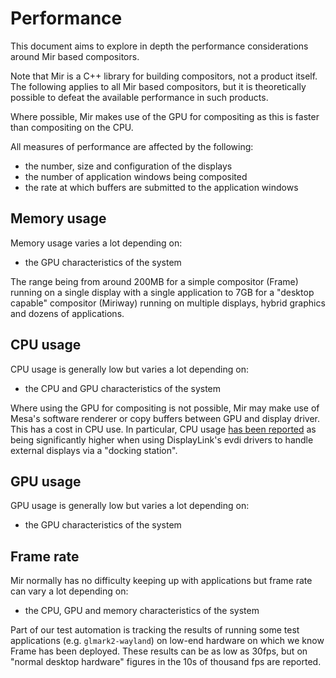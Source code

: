 # Performance

This document aims to explore in depth the performance considerations around Mir
based compositors.

Note that Mir is a C++ library for building compositors, not a product itself.
The following applies to all Mir based compositors, but it is theoretically
possible to defeat the available performance in such products.

Where possible, Mir makes use of the GPU for compositing as this is faster than
compositing on the CPU.

All measures of performance are affected by the following:

- the number, size and configuration of the displays
- the number of application windows being composited
- the rate at which buffers are submitted to the application windows

## Memory usage

Memory usage varies a lot depending on:

- the GPU characteristics of the system

The range being from around 200MB for a simple compositor (Frame) running on a
single display with a single application to 7GB for a "desktop capable"
compositor (Miriway) running on multiple displays, hybrid graphics and dozens of
applications.

## CPU usage

CPU usage is generally low but varies a lot depending on:

- the CPU and GPU characteristics of the system

Where using the GPU for compositing is not possible, Mir may make use of Mesa's
software renderer or copy buffers between GPU and display driver. This has a
cost in CPU use. In particular, CPU usage
[has been reported](https://github.com/canonical/mir/issues/3230) as
being significantly higher when using DisplayLink's evdi drivers to handle
external displays via a "docking station".

## GPU usage

GPU usage is generally low but varies a lot depending on:

- the GPU characteristics of the system

## Frame rate

Mir normally has no difficulty keeping up with applications but frame rate can
vary a lot depending on:

- the CPU, GPU and memory characteristics of the system

Part of our test automation is tracking the results of running some test
applications (e.g. `glmark2-wayland`) on low-end hardware on which we know Frame
has been deployed. These results can be as low as 30fps, but on "normal desktop
hardware" figures in the 10s of thousand fps are reported.
